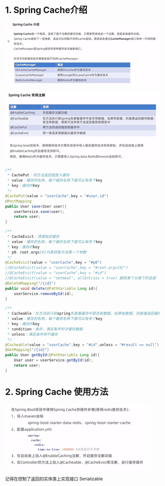 # 1. Spring Cache介绍

![image-20240326164334735](https://raw.githubusercontent.com/normalSp/imgSave/master/image-20240326164334735.png)

![image-20240326164450513](https://raw.githubusercontent.com/normalSp/imgSave/master/image-20240326164450513.png)

```java
/**
 * CachePut：将方法返回值放入缓存
 * value：缓存的名称，每个缓存名称下面可以有多个key
 * key：缓存的key
 */
@CachePut(value = "userCache",key = "#user.id")
@PostMapping
public User save(User user){
    userService.save(user);
    return user;
}
```

```java
/**
 * CacheEvict：清理指定缓存
 * value：缓存的名称，每个缓存名称下面可以有多个key
 * key：缓存的key
 * p0、root.args[0]代表获取方法第一个参数
 */
@CacheEvict(value = "userCache",key = "#p0")
//@CacheEvict(value = "userCache",key = "#root.args[0]") 
//@CacheEvict(value = "userCache",key = "#id")
//@CacheEvict(value = "setmeal", allEntries = true) 删除某个分类下的全部
@DeleteMapping("/{id}")
public void delete(@PathVariable Long id){
    userService.removeById(id);
}
```

```java
/**
 * Cacheable：在方法执行前spring先查看缓存中是否有数据，如果有数据，则直接返回缓存数据；若没有数据，调用方法并将方法返回值放到缓存中
 * value：缓存的名称，每个缓存名称下面可以有多个key
 * key：缓存的key
 * condition：条件，满足条件时才缓存数据
 * unless：满足条件则不缓存
 */
@Cacheable(value = "userCache",key = "#id",unless = "#result == null")
@GetMapping("/{id}")
public User getById(@PathVariable Long id){
    User user = userService.getById(id);
    return user;
}
```



# 2. Spring Cache 使用方法

![image-20240326171411112](https://raw.githubusercontent.com/normalSp/imgSave/master/image-20240326171411112.png)

记得在控制了返回的实体类上实现接口 Serializable
